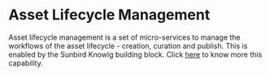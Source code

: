 # Asset Lifecycle Management

Asset lifecycle management is a set of micro-services to manage the workflows of the asset lifecycle - creation, curation and publish. This is enabled by the Sunbird Knowlg building block. Click [here](https://app.gitbook.com/s/aanfWbeVT74C5lXDPde3/learn/capabilities/asset-lifecycle-management) to know more this capability.



